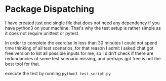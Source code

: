 # Package Dispatching

I have created just one single file that does not need any dependency if you have python3 on your machine.
That's why the test setup is rather simple as it does not require unittest or pytest.

In order to complete the exercise in less than 30 minutes I could not spend time thinking of all test scenarios,
for that reason I admit I asked chat gpt free version to list all possible inputs for me, so I didn't check if
there are redundancies of some test scenario missing, and perhaps gpt free is not the best tool for that.

execute the test by running ```python3 test_script.py```
